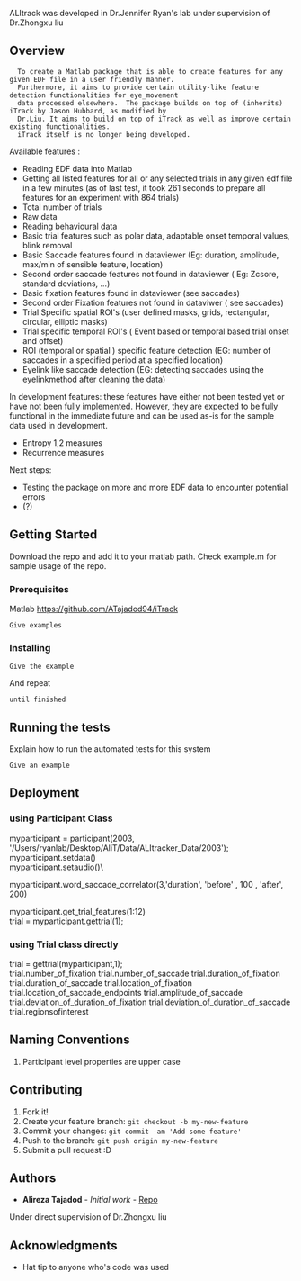 ALItrack was developed in Dr.Jennifer Ryan's lab under supervision of Dr.Zhongxu liu
 
 
## Overview
      To create a Matlab package that is able to create features for any given EDF file in a user friendly manner. 
      Furthermore, it aims to provide certain utility-like feature detection functionalities for eye_movement 
      data processed elsewhere.  The package builds on top of (inherits) iTrack by Jason Hubbard, as modified by
      Dr.Liu. It aims to build on top of iTrack as well as improve certain existing functionalities.
      iTrack itself is no longer being developed. 
      
Available features : 
* Reading EDF data into Matlab
* Getting all listed features for all or any selected trials in any given edf file in a few minutes (as of last test, it took 261 seconds to prepare all features for an experiment with 864 trials)
* Total number of trials 
* Raw data
* Reading behavioural data
* Basic trial features such as polar data, adaptable onset temporal values, blink removal
* Basic Saccade features found in dataviewer (Eg: duration, amplitude, max/min of sensible feature, location)
* Second order saccade features not found in dataviewer ( Eg: Zcsore, standard deviations, ...)
* Basic fixation features found in dataviewer (see saccades)
* Second order Fixation features not found in dataviwer ( see saccades)
* Trial Specific spatial ROI's  (user defined masks, grids, rectangular, circular, elliptic masks)
* Trial specific temporal ROI's ( Event based  or temporal based trial onset and offset)
* ROI (temporal or spatial ) specific feature detection (EG: number of saccades in a specified period at a specified location)
* Eyelink like saccade detection (EG: detecting saccades using the eyelinkmethod after cleaning the data)

In development features: these features have either not been tested yet or have not been fully implemented. However, they are expected to be fully functional in the immediate future and can be used as-is for the sample data used in development.

* Entropy 1,2 measures
* Recurrence measures 

Next steps: 
* Testing the package on more and more EDF data to encounter potential errors
* (?)


## Getting Started

Download the repo and add it to your matlab path. 
Check example.m for sample usage of the repo. 

### Prerequisites

  Matlab
  https://github.com/ATajadod94/iTrack
```
Give examples
```

### Installing


```
Give the example
```

And repeat

```
until finished
```


## Running the tests

Explain how to run the automated tests for this system



```
Give an example
```

## Deployment

### using Participant Class 
myparticipant = participant(2003, '/Users/ryanlab/Desktop/AliT/Data/ALItracker_Data/2003');\
myparticipant.setdata()\
myparticipant.setaudio()\

myparticipant.word_saccade_correlator(3,'duration', 'before' , 100  , 'after', 200) 

myparticipant.get_trial_features(1:12)\
trial = myparticipant.gettrial(1);

### using Trial class directly 
trial = gettrial(myparticipant,1); \
trial.number_of_fixation
trial.number_of_saccade
trial.duration_of_fixation
trial.duration_of_saccade
trial.location_of_fixation
trial.location_of_saccade_endpoints
trial.amplitude_of_saccade
trial.deviation_of_duration_of_fixation
trial.deviation_of_duration_of_saccade
trial.regionsofinterest

## Naming Conventions 

1. Participant level properties are upper case


## Contributing

1. Fork it!
2. Create your feature branch: `git checkout -b my-new-feature`
3. Commit your changes: `git commit -am 'Add some feature'`
4. Push to the branch: `git push origin my-new-feature`
5. Submit a pull request :D


## Authors

* **Alireza Tajadod** - *Initial work* - [Repo](https://github.com/ATajadod94/ALITrack)

Under direct supervision of Dr.Zhongxu liu


## Acknowledgments

* Hat tip to anyone who's code was used


